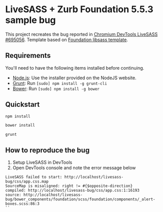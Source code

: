 # LiveSASS + Zurb Foundation 5.5.3 sample bug

This project recreates the bug reported in [Chromium DevTools LiveSASS #695056](https://bugs.chromium.org/p/chromium/issues/detail?id=695056).
Template based on [Foundation libsass template](http://foundation.zurb.com/sites/docs/v/5.5.3/sass.html#cli).

## Requirements

You'll need to have the following items installed before continuing.

  * [Node.js](http://nodejs.org): Use the installer provided on the NodeJS website.
  * [Grunt](http://gruntjs.com/): Run `[sudo] npm install -g grunt-cli`
  * [Bower](http://bower.io): Run `[sudo] npm install -g bower`

## Quickstart

```bash
npm install
```
```bash
bower install
```
```
grunt
```

## How to reproduce the bug
1. Setup LiveSASS in DevTools
2. Open DevTools console and note the error message below


```
LiveSASS failed to start: http://localhost/livesass-bug/css/app.css.map
SourceMap is misaligned: right != #{$opposite-direction}
compiled: http://localhost/livesass-bug/css/app.css:1:16193
source: http://localhost/livesass-bug/bower_components/foundation/scss/foundation/components/_alert-boxes.scss:86:3
``


